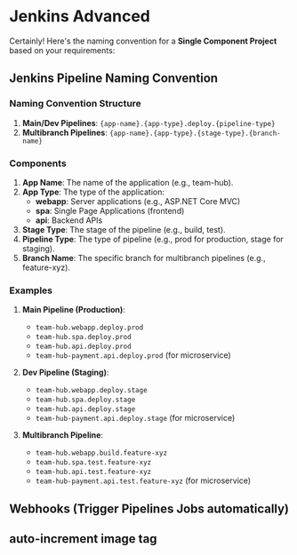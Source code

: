 # Jenkins Advanced

Certainly! Here's the naming convention for a **Single Component Project** based on your requirements:

## Jenkins Pipeline Naming Convention

### Naming Convention Structure

1. **Main/Dev Pipelines**: `{app-name}.{app-type}.deploy.{pipeline-type}`
2. **Multibranch Pipelines**: `{app-name}.{app-type}.{stage-type}.{branch-name}`

### Components

1. **App Name**: The name of the application (e.g., team-hub).
2. **App Type**: The type of the application:
   - **webapp**: Server applications (e.g., ASP.NET Core MVC)
   - **spa**: Single Page Applications (frontend)
   - **api**: Backend APIs
3. **Stage Type**: The stage of the pipeline (e.g., build, test).
4. **Pipeline Type**: The type of pipeline (e.g., prod for production, stage for staging).
5. **Branch Name**: The specific branch for multibranch pipelines (e.g., feature-xyz).

### Examples

1. **Main Pipeline (Production)**:
   - `team-hub.webapp.deploy.prod`
   - `team-hub.spa.deploy.prod`
   - `team-hub.api.deploy.prod`
   - `team-hub-payment.api.deploy.prod` (for microservice)

2. **Dev Pipeline (Staging)**:
   - `team-hub.webapp.deploy.stage`
   - `team-hub.spa.deploy.stage`
   - `team-hub.api.deploy.stage`
   - `team-hub-payment.api.deploy.stage` (for microservice)

3. **Multibranch Pipeline**:
   - `team-hub.webapp.build.feature-xyz`
   - `team-hub.spa.test.feature-xyz`
   - `team-hub.api.test.feature-xyz`
   - `team-hub-payment.api.test.feature-xyz` (for microservice)

## Webhooks (Trigger Pipelines Jobs automatically)

## auto-increment image tag
